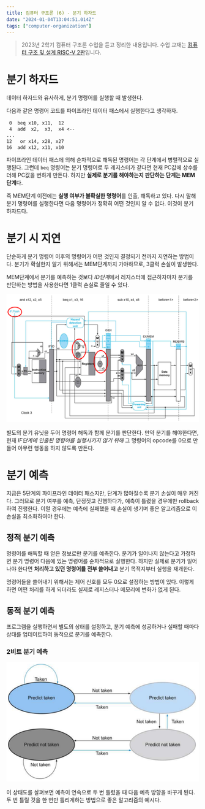 ```yaml
---
title: 컴퓨터 구조론 (6) - 분기 하자드
date: "2024-01-04T13:04:51.014Z"
tags: ["computer-organization"]
---
```


> 2023년 2학기 컴퓨터 구조론 수업을 듣고 정리한 내용입니다. 수업 교재는 [컴퓨터 구조 및 설계 RISC-V 2판](https://product.kyobobook.co.kr/detail/S000060622658)입니다.

# 분기 하자드

데이터 하자드와 유사하게, 분기 명령어를 실행할 때 발생한다.

다음과 같은 명령어 코드를 파이프라인 데이터 패스에서 실행한다고 생각하자.

```
 0  beq x10, x11,  12
 4  add  x2,  x3,  x4 <--
...
12   or x14, x28, x27
16  add x12, x11, x10
```

파이프라인 데이터 패스에 의해 순차적으로 해독된 명령어는 각 단계에서 병렬적으로 실행된다. 그런데 `beq` 명령어는 분기 명령어로 두 레지스터가 같다면 현재 PC값에 상수를 더해 PC값을 변하게 만든다. 하지만 **실제로 분기를 해야하는지 판단하는 단계는 MEM단계**다. 

즉 MEM단계 이전에는 **실행 여부가 불확실한 명령어**를 인출, 해독하고 있다. 다시 말해 분기 명령어를 실행한다면 다음 명령어가 정확히 어떤 것인지 알 수 없다. 이것이 분기 하자드다.

# 분기 시 지연

단순하게 분기 명령어 이후의 명령어가 어떤 것인지 결정되기 전까지 지연하는 방법이다. 분기가 확실한지 알기 위해서는 MEM단계까지 가야하므로, 3클럭 손실이 발생한다.

MEM단계에서 분기를 예측하는 것보다 *ID단계*에서 레지스터에 접근하자마자 분기를 판단하는 방법을 사용한다면 1클럭 손실로 줄일 수 있다.

![Alt text](image.png)

별도의 분기 유닛을 두어 명령어 해독과 함께 분기를 판단한다. 만약 분기를 해야한다면, 현재 *IF단계에 인출된 명령어를 실행시키지 않기 위해* 그 명령어의 opcode를 0으로 만들어 아무런 행동을 하지 않도록 만든다.

# 분기 예측

지금은 5단계의 파이프라인 데이터 패스지만, 단계가 많아질수록 분기 손실이 매우 커진다. 그러므로 분기 여부를 예측, 단정짓고 진행하다가, 예측이 틀렸을 경우에만 rollback하여 진행한다. 이럴 경우에는 예측에 실패했을 때 손실이 생기며 좋은 알고리즘으로 이 손실을 최소화하여야 한다.

## 정적 분기 예측

명령어를 해독할 때 얻은 정보로만 분기를 예측한다. 분기가 일어나지 않는다고 가정하면 분기 명령어 다음에 있는 명령어를 순차적으로 실행한다. 하지만 실제로 분기가 일어나야 한다면 **처리하고 있던 명령어를 전부 쓸어내고** 분기 목적지부터 실행을 재개한다. 

명령어들을 쓸어내기 위해서는 제어 신호를 모두 0으로 설정하는 방법이 있다. 이렇게 하면 어떤 처리를 하게 되더라도 실제로 레지스터나 메모리에 변화가 없게 된다.

## 동적 분기 예측

프로그램을 실행하면서 별도의 상태를 설정하고, 분기 예측에 성공하거나 실패할 때마다 상태를 업데이트하여 동적으로 분기를 예측한다.

### 2비트 분기 예측

![Alt text](image-1.png)

이 상태도를 살펴보면 예측이 연속으로 두 번 틀렸을 때 다음 예측 방향을 바꾸게 된다. 두 번 틀릴 것을 한 번만 틀리게하는 방법으로 좋은 알고리즘의 예시다.
